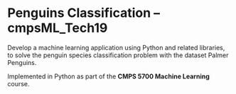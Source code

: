 # Penguins Classification – cmpsML_Tech19

Develop a machine learning application using Python and related libraries, to solve the penguin species classification problem with the dataset Palmer Penguins.

Implemented in Python as part of the **CMPS 5700 Machine Learning** course.   
